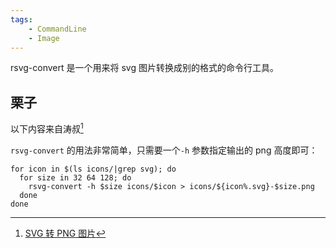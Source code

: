 ```yaml
---
tags:
    - CommandLine
    - Image
---
```


rsvg-convert 是一个用来将 svg 图片转换成别的格式的命令行工具。

## 栗子

以下内容来自涛叔[^1]

`rsvg-convert` 的用法非常简单，只需要一个`-h` 参数指定输出的 png 高度即可：

```
for icon in $(ls icons/|grep svg); do
  for size in 32 64 128; do
    rsvg-convert -h $size icons/$icon > icons/${icon%.svg}-$size.png
  done
done
```

[^1]: [SVG 转 PNG 图片](https://taoshu.in/svg-to-png.html)